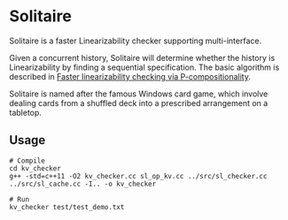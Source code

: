 # Solitaire
Solitaire is a faster Linearizability checker supporting multi-interface.

Given a concurrent history, Solitaire will determine whether the history is Linearizability by finding a sequential specification. The basic algorithm is described in [Faster linearizability checking via P-compositionality](https://arxiv.org/pdf/1504.00204.pdf).
    
Solitaire is named after the famous Windows card game, which involve dealing cards from a shuffled deck into a prescribed arrangement on a tabletop.

## Usage
``` dash
# Compile
cd kv_checker
g++ -std=c++11 -O2 kv_checker.cc sl_op_kv.cc ../src/sl_checker.cc ../src/sl_cache.cc -I.. -o kv_checker

# Run
kv_checker test/test_demo.txt

```
